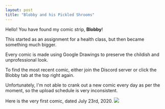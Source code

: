 ```yaml
---
layout: post
title: "Blobby and his Pickled Shrooms"
---
```

Hello! You have found my comic strip, **Blobby**!

This started as an assignment for a health class, but then became something much bigger. 

Every comic is made using Google Drawings to preserve the childish and unprofessional look.

To find the most recent comic, either join the Discord server or click the Blobby tab at the top right again. 

Unfortunately, I'm not able to crank out a new comic every day as per the moment, so the upload schedule is very inconsistent. 

Here is the very first comic, dated July 23rd, 2020.
<img id="img" src="https://preview.redd.it/4o0u2cji64d51.png?width=960&format=png&auto=webp&s=ae1c7957fd8de4a8e316abbdde6c75d8b7e9435a"/>
